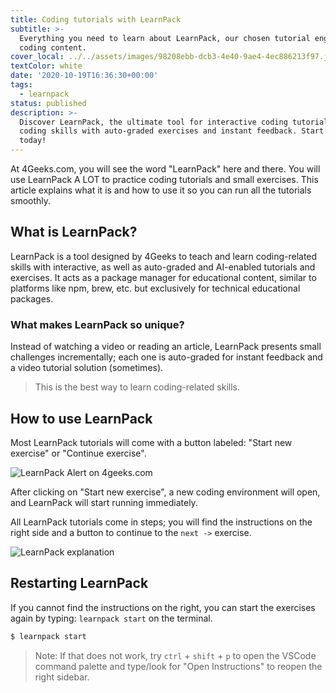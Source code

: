 ```yaml
---
title: Coding tutorials with LearnPack
subtitle: >-
  Everything you need to learn about LearnPack, our chosen tutorial engine for
  coding content.
cover_local: ../../assets/images/98208ebb-dcb3-4e40-9ae4-4ec886213f97.jpeg
textColor: white
date: '2020-10-19T16:36:30+00:00'
tags:
  - learnpack
status: published
description: >-
  Discover LearnPack, the ultimate tool for interactive coding tutorials! Master
  coding skills with auto-graded exercises and instant feedback. Start learning
  today!
---
```

At 4Geeks.com, you will see the word "LearnPack" here and there. You will use LearnPack A LOT to practice coding tutorials and small exercises. This article explains what it is and how to use it so you can run all the tutorials smoothly.

## What is LearnPack?

LearnPack is a tool designed by 4Geeks to teach and learn coding-related skills with interactive, as well as auto-graded and AI-enabled tutorials and exercises. It acts as a package manager for educational content, similar to platforms like npm, brew, etc. but exclusively for technical educational packages.

### What makes LearnPack so unique?

Instead of watching a video or reading an article, LearnPack presents small challenges incrementally; each one is auto-graded for instant feedback and a video tutorial solution (sometimes).

> This is the best way to learn coding-related skills.

## How to use LearnPack

Most LearnPack tutorials will come with a button labeled: "Start new exercise" or "Continue exercise".

![LearnPack Alert on 4geeks.com](https://github.com/breatheco-de/content/blob/master/src/assets/images/open-in-learnpack.jpg?raw=true)

After clicking on "Start new exercise", a new coding environment will open, and LearnPack will start running immediately. 

All LearnPack tutorials come in steps; you will find the instructions on the right side and a button to continue to the `next ->` exercise.

![LearnPack explanation](https://github.com/breatheco-de/content/blob/master/src/assets/images/LearnPack%20Instructions%20%E2%80%94%20exercise-postcard%20%5BCodespaces_%20supreme%20space%20robot%5D%20%E2%80%94%20Visual%20Studio%20Code.jpg?raw=true)

## Restarting LearnPack

If you cannot find the instructions on the right, you can start the exercises again by typing: `learnpack start` on the terminal.

```bash
$ learnpack start
```

> Note: If that does not work, try `ctrl` + `shift` + `p` to open the VSCode command palette and type/look for "Open Instructions" to reopen the right sidebar.
